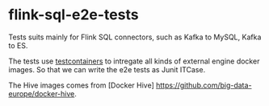# flink-sql-e2e-tests
Tests suits mainly for Flink SQL connectors, such as Kafka to MySQL, Kafka to ES.

The tests use [testcontainers](https://www.testcontainers.org) to intregate all kinds of external engine docker images.
So that we can write the e2e tests as Junit ITCase.

The Hive images comes from [Docker Hive] https://github.com/big-data-europe/docker-hive.
